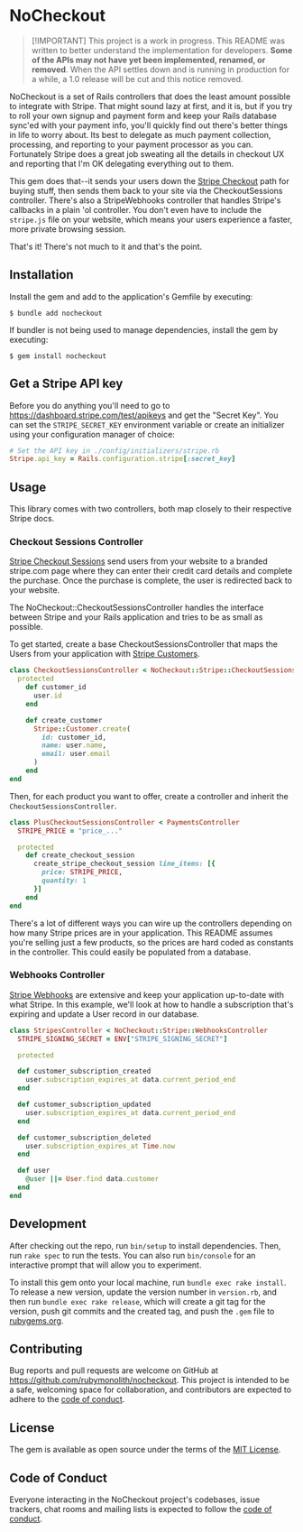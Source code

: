 # NoCheckout

> [!IMPORTANT] This project is a work in progress. This README was written to better understand the implementation for developers. **Some of the APIs may not have yet been implemented, renamed, or removed**. When the API settles down and is running in production for a while, a 1.0 release will be cut and this notice removed.

NoCheckout is a set of Rails controllers that does the least amount possible to integrate with Stripe. That might sound lazy at first, and it is, but if you try to roll your own signup and payment form and keep your Rails database sync'ed with your payment info, you'll quickly find out there's better things in life to worry about. Its best to delegate as much payment collection, processing, and reporting to your payment processor as you can. Fortunately Stripe does a great job sweating all the details in checkout UX and reporting that I'm OK delegating everything out to them.

This gem does that--it sends your users down the [Stripe Checkout](https://stripe.com/docs/payments/checkout/how-checkout-works) path for buying stuff, then sends them back to your site via the CheckoutSessions controller. There's also a StripeWebhooks controller that handles Stripe's callbacks in a plain 'ol controller. You don't even have to include the `stripe.js` file on your website, which means your users experience a faster, more private browsing session.

That's it! There's not much to it and that's the point.

## Installation

Install the gem and add to the application's Gemfile by executing:

    $ bundle add nocheckout

If bundler is not being used to manage dependencies, install the gem by executing:

    $ gem install nocheckout

## Get a Stripe API key

Before you do anything you'll need to go to https://dashboard.stripe.com/test/apikeys and get the "Secret Key". You can set the `STRIPE_SECRET_KEY` environment variable or create an initializer using your configuration manager of choice:

```ruby
# Set the API key in ./config/initializers/stripe.rb
Stripe.api_key = Rails.configuration.stripe[:secret_key]
```

## Usage

This library comes with two controllers, both map closely to their respective Stripe docs.

### Checkout Sessions Controller

[Stripe Checkout Sessions](https://stripe.com/docs/api/checkout/sessions) send users from your website to a branded stripe.com page where they can enter their credit card details and complete the purchase. Once the purchase is complete, the user is redirected back to your website.

The NoCheckout::CheckoutSessionsController handles the interface between Stripe and your Rails application and tries to be as small as possible.

To get started, create a base CheckoutSessionsController that maps the Users from your application with [Stripe Customers](https://stripe.com/docs/api/customers).

```ruby
class CheckoutSessionsController < NoCheckout::Stripe::CheckoutSessionsController
  protected
    def customer_id
      user.id
    end

    def create_customer
      Stripe::Customer.create(
        id: customer_id,
        name: user.name,
        email: user.email
      )
    end
end
```

Then, for each product you want to offer, create a controller and inherit the `CheckoutSessionsController`.

```ruby
class PlusCheckoutSessionsController < PaymentsController
  STRIPE_PRICE = "price_..."

  protected
    def create_checkout_session
      create_stripe_checkout_session line_items: [{
        price: STRIPE_PRICE,
        quantity: 1
      }]
    end
end
```

There's a lot of different ways you can wire up the controllers depending on how many Stripe prices are in your application. This README assumes you're selling just a few products, so the prices are hard coded as constants in the controller. This could easily be populated from a database.

### Webhooks Controller

[Stripe Webhooks](https://stripe.com/docs/webhooks) are extensive and keep your application up-to-date with what Stripe. In this example, we'll look at how to handle a subscription that's expiring and update a User record in our database.

```ruby
class StripesController < NoCheckout::Stripe::WebhooksController
  STRIPE_SIGNING_SECRET = ENV["STRIPE_SIGNING_SECRET"]

  protected

  def customer_subscription_created
    user.subscription_expires_at data.current_period_end
  end

  def customer_subscription_updated
    user.subscription_expires_at data.current_period_end
  end

  def customer_subscription_deleted
    user.subscription_expires_at Time.now
  end

  def user
    @user ||= User.find data.customer
  end
end
```

## Development

After checking out the repo, run `bin/setup` to install dependencies. Then, run `rake spec` to run the tests. You can also run `bin/console` for an interactive prompt that will allow you to experiment.

To install this gem onto your local machine, run `bundle exec rake install`. To release a new version, update the version number in `version.rb`, and then run `bundle exec rake release`, which will create a git tag for the version, push git commits and the created tag, and push the `.gem` file to [rubygems.org](https://rubygems.org).

## Contributing

Bug reports and pull requests are welcome on GitHub at https://github.com/rubymonolith/nocheckout. This project is intended to be a safe, welcoming space for collaboration, and contributors are expected to adhere to the [code of conduct](https://github.com/rubymonolith/nocheckout/blob/main/CODE_OF_CONDUCT.md).

## License

The gem is available as open source under the terms of the [MIT License](https://opensource.org/licenses/MIT).

## Code of Conduct

Everyone interacting in the NoCheckout project's codebases, issue trackers, chat rooms and mailing lists is expected to follow the [code of conduct](https://github.com/rubymonolith/nocheckout/blob/main/CODE_OF_CONDUCT.md).
